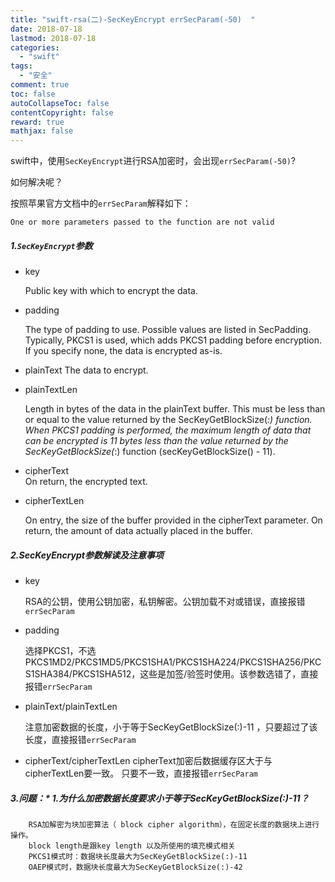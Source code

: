 ```yaml
---
title: "swift-rsa(二)-SecKeyEncrypt errSecParam(-50)  "
date: 2018-07-18
lastmod: 2018-07-18
categories:
  - "swift"
tags:
  - "安全"
comment: true
toc: false
autoCollapseToc: false
contentCopyright: false
reward: true
mathjax: false
---
```


swift中，使用`SecKeyEncrypt`进行RSA加密时，会出现`errSecParam(-50)`?

如何解决呢？

按照苹果官方文档中的`errSecParam`解释如下：

	One or more parameters passed to the function are not valid

##### 1.`SecKeyEncrypt`参数	
* key	
	
	Public key with which to encrypt the data.
* padding	

     The type of padding to use. Possible values are listed in SecPadding. Typically, PKCS1 is used, which adds PKCS1 padding before encryption. If you specify none, the data is encrypted as-is.

* plainText	
     	The data to encrypt.
* plainTextLen	

	Length in bytes of the data in the plainText buffer. This must be less than or equal to the value returned by the SecKeyGetBlockSize(_:) function. When PKCS1 padding is performed, the maximum length of data that can be encrypted is 11 bytes less than the value returned by the SecKeyGetBlockSize(_:) function (secKeyGetBlockSize() - 11).
	
* cipherText	
On return, the encrypted text.

* cipherTextLen	

	On entry, the size of the buffer provided in the cipherText parameter. On return, the amount of data actually placed in the buffer.

##### 2.SecKeyEncrypt参数解读及注意事项
* key 
   
    RSA的公钥，使用公钥加密，私钥解密。公钥加载不对或错误，直接报错`errSecParam`

* padding

	选择PKCS1，不选PKCS1MD2/PKCS1MD5/PKCS1SHA1/PKCS1SHA224/PKCS1SHA256/PKCS1SHA384/PKCS1SHA512，这些是加签/验签时使用。该参数选错了，直接报错`errSecParam`

* plainText/plainTextLen
  
  注意加密数据的长度，小于等于SecKeyGetBlockSize(:)-11 ，只要超过了该长度，直接报错`errSecParam`
  
* cipherText/cipherTextLen 
   cipherText加密后数据缓存区大于与cipherTextLen要一致。
   只要不一致，直接报错`errSecParam`
   
##### 3.问题：* 1.为什么加密数据长度要求小于等于SecKeyGetBlockSize(:)-11？

		RSA加解密为块加密算法（ block cipher algorithm），在固定长度的数据块上进行操作。
		block length是跟key length 以及所使用的填充模式相关
		PKCS1模式时：数据块长度最大为SecKeyGetBlockSize(:)-11
		OAEP模式时，数据块长度最大为SecKeyGetBlockSize(:)-42
   